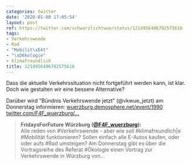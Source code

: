 ```yaml
---
categories: twitter
date: '2020-01-08 17:05:54'
layout: post
ref: https://twitter.com/schwarzlichtwue/status/1214956406702575616
tags:
- Verkehrswende
- Rad
- "Mobilit\xE4t"
- "\xD6kologie"
- klimafreundlich
title: 1214956406702575616
---
```

Dass die aktuelle Verkehrssituation nicht fortgeführt werden kann, ist klar. Doch wie gestalten wir eine bessere Alternative?

Darüber wird "Bündnis Verkehrswende jetzt" (@vkwue_jetzt) am Donnerstag informieren: [wuerzburg.demosphere.net/event/1990](https://wuerzburg.demosphere.net/event/1990) [twitter.com/F4F_wuerzburg/…](https://twitter.com/F4F_wuerzburg/status/1214884459494936576) 
> <b>FridaysForFuture Würzburg ([@F4F_wuerzburg](https://twitter.com/F4F_wuerzburg)):</b>  
>Alle reden von #Verkehrswende - aber wie soll #klimafreundlich|e #Mobilität funktionieren? Sollen einfach alle E-Autos kaufen, oder oder aufs #Rad umsteigen? Am Donnerstag gibt es über die Vortragsreihe des Referat #Ökologie einen Vortrag zur Verkehrswende in Würzburg von...    

